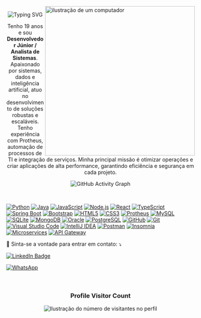 <img src="https://raw.githubusercontent.com/MicaelliMedeiros/micaellimedeiros/master/image/computer-illustration.png" alt="ilustração de um computador" min-width="400px" max-width="400px" width="400px" align="right">

<p align="center"> <img src="https://readme-typing-svg.demolab.com?font=Fira+Code&weight=500&pause=1000&color=F7F7F7&random=false&width=435&lines=Bem-vindo+ao+meu+perfil!;Desenvolvedor+Júnior!;Apaixonado+por+Sistemas,+Dados+e+IA!" alt="Typing SVG" /> </p>

<p align="center">
  Tenho 19 anos e sou <strong>Desenvolvedor Júnior / Analista de Sistemas</strong>.<br>
  Apaixonado por sistemas, dados e inteligência artificial, atuo no desenvolvimento de soluções robustas e escaláveis.  
  Tenho experiência com Protheus, automação de processos de TI e integração de serviços.  
  Minha principal missão é otimizar operações e criar aplicações de alta performance, garantindo eficiência e segurança em cada projeto.
</p>


</p>

<div align="center">

![GitHub Activity Graph](https://ssr-contributions-svg.vercel.app/_/Vinicius-Eira?chart=3dbar&gap=0.6&scale=2&flatten=2&animation=wave&animation_duration=1&animation_delay=0.05&animation_amplitude=20&animation_frequency=0.5&animation_wave_center=10_0&format=svg&weeks=30&theme=blue&dark=true) 

</div>

<br>

[![Python](https://img.shields.io/badge/Python-3776AB?style=for-the-badge&logo=python&logoColor=white)](https://www.python.org/)
[![Java](https://img.shields.io/badge/Java-007396?style=for-the-badge&logo=java&logoColor=white)](https://www.java.com/)
[![JavaScript](https://img.shields.io/badge/JavaScript-F7DF1E?style=for-the-badge&logo=javascript&logoColor=black)](https://developer.mozilla.org/en-US/docs/Web/JavaScript)
[![Node.js](https://img.shields.io/badge/Node.js-339933?style=for-the-badge&logo=node.js&logoColor=white)](https://nodejs.org/)
[![React](https://img.shields.io/badge/React-61DAFB?style=for-the-badge&logo=react&logoColor=black)](https://react.dev/)
[![TypeScript](https://img.shields.io/badge/TypeScript-3178C6?style=for-the-badge&logo=typescript&logoColor=white)](https://www.typescriptlang.org/)
[![Spring Boot](https://img.shields.io/badge/Spring%20Boot-6DB33F?style=for-the-badge&logo=springboot&logoColor=white)](https://spring.io/projects/spring-boot)
[![Bootstrap](https://img.shields.io/badge/Bootstrap-7952B3?style=for-the-badge&logo=bootstrap&logoColor=white)](https://getbootstrap.com/)
[![HTML5](https://img.shields.io/badge/HTML5-E34F26?style=for-the-badge&logo=html5&logoColor=white)](https://developer.mozilla.org/en-US/docs/Web/HTML)
[![CSS3](https://img.shields.io/badge/CSS3-1572B6?style=for-the-badge&logo=css3&logoColor=white)](https://developer.mozilla.org/en-US/docs/Web/CSS)
[![Protheus](https://img.shields.io/badge/Protheus-007396?style=for-the-badge&logoColor=white)](https://tdn.totvs.com/)
[![MySQL](https://img.shields.io/badge/MySQL-4479A1?style=for-the-badge&logo=mysql&logoColor=white)](https://www.mysql.com/)
[![SQLite](https://img.shields.io/badge/SQLite-003B57?style=for-the-badge&logo=sqlite&logoColor=white)](https://www.sqlite.org/)
[![MongoDB](https://img.shields.io/badge/MongoDB-47A248?style=for-the-badge&logo=mongodb&logoColor=white)](https://www.mongodb.com/)
[![Oracle](https://img.shields.io/badge/Oracle-F80000?style=for-the-badge&logo=oracle&logoColor=white)](https://www.oracle.com/)
[![PostgreSQL](https://img.shields.io/badge/PostgreSQL-336791?style=for-the-badge&logo=postgresql&logoColor=white)](https://www.postgresql.org/)
[![GitHub](https://img.shields.io/badge/GitHub-181717?style=for-the-badge&logo=github&logoColor=white)](https://github.com/)
[![Git](https://img.shields.io/badge/Git-F05032?style=for-the-badge&logo=git&logoColor=white)](https://git-scm.com/)
[![Visual Studio Code](https://img.shields.io/badge/VS%20Code-007ACC?style=for-the-badge&logo=visualstudiocode&logoColor=white)](https://code.visualstudio.com/)
[![IntelliJ IDEA](https://img.shields.io/badge/IntelliJ%20IDEA-000000?style=for-the-badge&logo=intellijidea&logoColor=white)](https://www.jetbrains.com/idea/)
[![Postman](https://img.shields.io/badge/Postman-FF6C37?style=for-the-badge&logo=postman&logoColor=white)](https://www.postman.com/)
[![Insomnia](https://img.shields.io/badge/Insomnia-4000BF?style=for-the-badge&logo=insomnia&logoColor=white)](https://insomnia.rest/)
[![Microservices](https://img.shields.io/badge/Microservices-FF9E0F?style=for-the-badge&logo=apachekafka&logoColor=white)](https://microservices.io/)
[![API Gateway](https://img.shields.io/badge/API%20Gateway-0096FF?style=for-the-badge&logo=amazonaws&logoColor=white)](https://aws.amazon.com/api-gateway/)

<p align="left">
  💌 Sinta-se a vontade para entrar em contato: ⤵️
</p>

  <a href="https://www.linkedin.com/in/vinícius-eira/" target="_blank"><img src="https://img.shields.io/badge/-LinkedIn-0A66C2?style=for-the-badge&logo=linkedin&logoColor=white" alt="LinkedIn Badge"></a>

<a href="https://wa.me/+5511996063094" title="WhatsApp" target="_blank">
<img src="https://img.shields.io/badge/WhatsApp-25D366?style=for-the-badge&logo=whatsapp&logoColor=white" alt="WhatsApp"/></a>


<br>
<br>
<br>


<div align="center">
  <h3><b>Profile Visitor Count</b></h3>
</div>

<p align="center">
  <img
    src="https://profile-counter.glitch.me/Vinicius-Eira/count.svg"
    alt="Ilustração do número de visitantes no perfil"
  />
</p>

<br>
<br>
<br>
